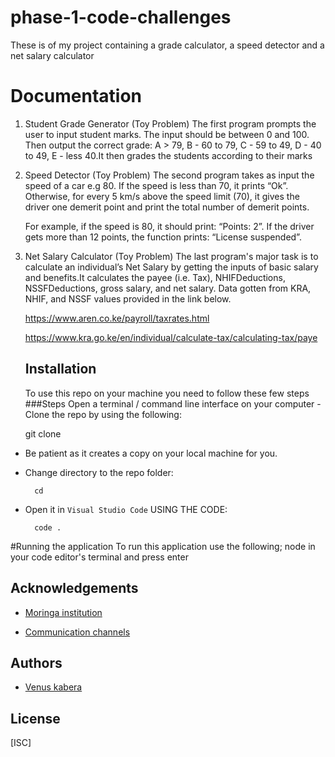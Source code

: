 # phase-1-code-challenges
 These is of my project containing a grade calculator, a speed detector and a net salary calculator 

# Documentation
1) Student Grade Generator (Toy Problem)
    The first program  prompts the user to input student marks. The input should be between 0 and 100. Then output the correct grade: 
    A > 79, B - 60 to 79, C -  59 to 49, D - 40 to 49, E - less 40.It then grades the students according to their marks

 2) Speed Detector (Toy Problem)
    The second program  takes as input the speed of a car e.g 80. If the speed is less than 70, it prints “Ok”. Otherwise, for every 5 km/s above the speed limit (70), it gives the driver one demerit point and print the total number of demerit points.

    For example, if the speed is 80, it should print: “Points: 2”. If the driver gets more than 12 points, the function  prints: “License suspended”.

3) Net Salary Calculator (Toy Problem)
    The last program's major task is to calculate an individual’s Net Salary by getting the inputs of basic salary and benefits.It calculates the payee (i.e. Tax), NHIFDeductions, NSSFDeductions, gross salary, and net salary. 
    Data gotten from KRA, NHIF, and NSSF values provided in the link below.

    https://www.aren.co.ke/payroll/taxrates.html  

    https://www.kra.go.ke/en/individual/calculate-tax/calculating-tax/paye
    
    ## Installation
    To use this repo on your machine you need to follow these few steps
    ###Steps
    Open a terminal / command line interface on your computer
   -Clone the repo by using the following:

      git clone 

- Be patient as it creates a copy on your local machine for you.
- Change directory to the repo folder:

        cd 

- Open it in ``Visual Studio Code`` USING THE CODE:

        code .
#Running the application
To run this application use the following;
  node <file name>  in your code editor's terminal and press enter


## Acknowledgements

 - [Moringa institution](https://moringaschool.com/courses/software-engineering-course-online/?gclid=EAIaIQobChMIhITYvvHJ-wIVA_Z3Ch3w1AafEAAYASAAEgI2IfD_BwE)
 
 - [Communication channels](https://app.slack.com/client/T0101L740P4/D04C40BEAG2)
 
## Authors

- [Venus kabera](https://github.com/venus714)


## License

[ISC]
